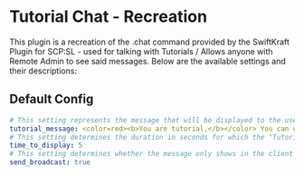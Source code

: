 #  Tutorial Chat - Recreation

This plugin is a recreation of the .chat command provided by the SwiftKraft Plugin for SCP:SL - used for talking with Tutorials / Allows anyone with Remote Admin to see said messages. Below are the available settings and their descriptions:

## Default Config

```yaml
# This setting represents the message that will be displayed to the user when they get set to the tutorial role.
tutorial_message: <color=red><b>You are tutorial,</b></color> You can use <color=green>.chat [message]</color> in your console (not RA) to send a private message to other tutorials!
# This setting determines the duration in seconds for which the "Tutorial Message" broadcast stays on the screen, along with any chat messages sent with the command.
time_to_display: 5
# This setting determines whether the message only shows in the client console or also gets broadcasted to all tutorials + staff members.
send_broadcast: true
```
